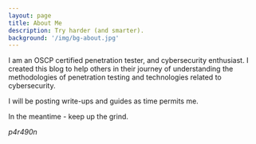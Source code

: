 ```yaml
---
layout: page
title: About Me
description: Try harder (and smarter).
background: '/img/bg-about.jpg'
---
```



I am an OSCP certified penetration tester, and cybersecurity enthusiast. I created this blog to help others in their journey of understanding the methodologies of penetration testing and technologies related to cybersecurity.

I will be posting write-ups and guides as time permits me.  

In the meantime - keep up the grind.

*p4r490n*